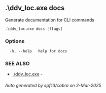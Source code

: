## .\ddv_loc.exe docs

Generate documentation for CLI commands

```
.\ddv_loc.exe docs [flags]
```

### Options

```
  -h, --help   help for docs
```

### SEE ALSO

* [.\ddv_loc.exe](.\ddv_loc.exe.md)	 - 

###### Auto generated by spf13/cobra on 2-Mar-2025

